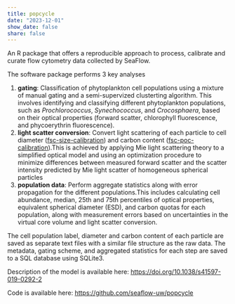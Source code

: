 ```yaml
---
title: popcycle
date: "2023-12-01"
show_date: false
share: false
---
```

An R package that offers a reproducible approach to process, calibrate and curate flow cytometry data collected by SeaFlow. 
<!--more--> 
 The software package performs 3 key analyses
1. **gating**: Classification of phytoplankton cell populations using a mixture of manual gating and a semi-supervized clusterting algorithm. This involves identifying and classifying different phytoplankton populations, such as *Prochlorococcus*, *Synechococcus*, and *Crocosphaera*, based on their optical properties (forward scatter, chlorophyll fluorescence, and phycoerythrin fluorescence).
2. **light scatter conversion**: Convert light scattering of each particle to cell diameter ([fsc-size-calibration](https://github.com/seaflow-uw/fsc-size-calibration)) and carbon content ([fsc-poc-calibration](https://github.com/seaflow-uw/fsc-poc-calibration)).This is achieved by applying Mie light scattering theory to a simplified optical model and using an optimization procedure to minimize differences between measured forward scatter and the scatter intensity predicted by Mie light scatter of homogeneous spherical particles
3. **population data**: Perform aggregate statistics along with error propagation for the different populations.This includes calculating cell abundance, median, 25th and 75th percentiles of optical properties, equivalent spherical diameter (ESD), and carbon quotas for each population, along with measurement errors based on uncertainties in the virtual core volume and light scatter conversion. 

The cell population label, diameter and carbon content of each particle are saved as separate text files with a similar file structure as the raw data. The metadata, gating scheme, and aggregated statistics for each step are saved to a SQL database using SQLite3.

Description of the model is available here: https://doi.org/10.1038/s41597-019-0292-2

Code is available here: https://github.com/seaflow-uw/popcycle